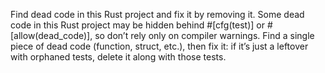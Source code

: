 Find dead code in this Rust project and fix it by removing it. Some dead code in this Rust project may be hidden behind #[cfg(test)] or #[allow(dead_code)], so don’t rely only on compiler warnings. Find a single piece of dead code (function, struct, etc.), then fix it: if it’s just a leftover with orphaned tests, delete it along with those tests.